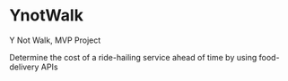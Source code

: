 # YnotWalk
Y Not Walk, MVP Project

Determine the cost of a ride-hailing service ahead of time by using food-delivery APIs
